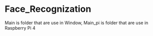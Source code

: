 # Face_Recognization
Main is folder that are use in Window, Main_pi is folder that are use in Raspberry Pi 4

